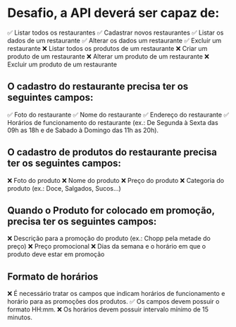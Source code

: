 # Desafio, a API deverá ser capaz de:

✅ Listar todos os restaurantes
✅ Cadastrar novos restaurantes
✅ Listar os dados de um restaurante
✅ Alterar os dados um restaurante
✅ Excluir um restaurante
❌ Listar todos os produtos de um restaurante
❌ Criar um produto de um restaurante
❌ Alterar um produto de um restaurante
❌ Excluir um produto de um restaurante

## O cadastro do restaurante precisa ter os seguintes campos:
✅ Foto do restaurante
✅ Nome do restaurante
✅ Endereço do restaurante
✅ Horários de funcionamento do restaurante (ex.: De Segunda à Sexta das 09h as 18h e de Sabado à Domingo das 11h as 20h).

## O cadastro de produtos do restaurante precisa ter os seguintes campos:
❌ Foto do produto
❌ Nome do produto
❌ Preço do produto
❌ Categoria do produto (ex.: Doce, Salgados, Sucos...)

## Quando o Produto for colocado em promoção, precisa ter os seguintes campos:
❌ Descrição para a promoção do produto (ex.: Chopp pela metade do preço)
❌ Preço promocional
❌ Dias da semana e o horário em que o produto deve estar em promoção

## Formato de horários
❌ É necessário tratar os campos que indicam horários de funcionamento e horário para as promoções dos produtos.
✅ Os campos devem possuir o formato HH:mm.
❌ Os horários devem possuir intervalo mínimo de 15 minutos.
